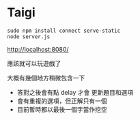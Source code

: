 # Taigi

```
sudo npm install connect serve-static
node server.js
```
[http://localhost:8080/](http://localhost:8080/)

應該就可以玩遊戲了

大概有幾個地方稍微包含一下
* 答對之後會有點 delay 才會 更新題目和選項
* 會有重複的選項，但正解只有一個
* 目前暫時都以最後一個字當作挖空

